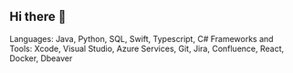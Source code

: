 ## Hi there 👋

<!--
**samj10/samj10** is a ✨ _special_ ✨ repository because its `README.md` (this file) appears on your GitHub profile.

Here are some ideas to get you started:

- 🔭 I’m currently working on ...
- 🌱 I’m currently learning ...
- 👯 I’m looking to collaborate on ...
- 🤔 I’m looking for help with ...
- 💬 Ask me about ...
- 📫 How to reach me: ...
- 😄 Pronouns: ...
- ⚡ Fun fact: ...
-->

Languages: Java, Python, SQL, Swift, Typescript, C#
Frameworks and Tools: Xcode, Visual Studio, Azure Services, Git, Jira, Confluence, React, Docker, Dbeaver
